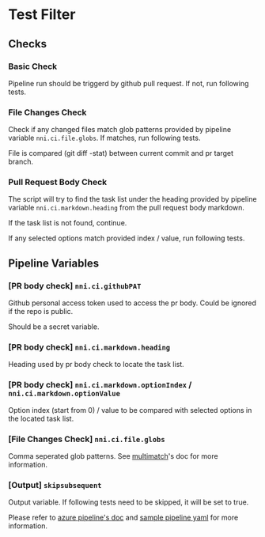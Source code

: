 # Test Filter

## Checks

### Basic Check

Pipeline run should be triggerd by github pull request. If not, run following tests.

### File Changes Check

Check if any changed files match glob patterns provided by pipeline variable `nni.ci.file.globs`. If matches, run following tests.

File is compared (git diff -stat) between current commit and pr target branch.

### Pull Request Body Check

The script will try to find the task list under the heading provided by pipeline variable `nni.ci.markdown.heading` from the pull request body markdown.

If the task list is not found, continue.

If any selected options match provided index / value, run following tests.

## Pipeline Variables

### [PR body check] `nni.ci.githubPAT`

Github personal access token used to access the pr body. Could be ignored if the repo is public.

Should be a secret variable.

### [PR body check] `nni.ci.markdown.heading`

Heading used by pr body check to locate the task list.

### [PR body check] `nni.ci.markdown.optionIndex` / `nni.ci.markdown.optionValue`

Option index (start from 0) / value to be compared with selected options in the located task list.

### [File Changes Check] `nni.ci.file.globs`

Comma seperated glob patterns. See [multimatch](https://github.com/sindresorhus/multimatch#globbing-patterns)'s doc for more information.

### [Output] `skipsubsequent`

Output variable. If following tests need to be skipped, it will be set to true.

Please refer to [azure pipeline's doc](https://docs.microsoft.com/en-us/azure/devops/pipelines/process/conditions?view=azure-devops&tabs=yaml) and [sample pipeline yaml](./sample_pipelines.yml) for more information.

